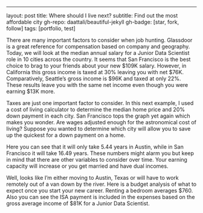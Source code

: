 ---
layout: post
title: Where should I live next?
subtitle: Find out the most affordable city
gh-repo: daattali/beautiful-jekyll
gh-badge: [star, fork, follow]
tags: [portfolio, test]

There are many important factors to consider when job hunting. Glassdoor is a great reference for compensation based on company and geography. Today, we will look at the median annual salary for a Junior Data Scientist role in 10 cities across the country. It seems that San Francisco is the best choice to brag to your friends about your new $109K salary. However, in California this gross income is taxed at 30% leaving you with net $76K. Comparatively, Seattle’s gross income is $96K and taxed at only 22%. These results leave you with the same net income even though you were earning $13K more.

Taxes are just one important factor to consider. In this next example, I used a cost of living calculator to determine the median home price and 20% down payment in each city. San Francisco tops the graph yet again which makes you wonder. Are wages adjusted enough for the astronomical cost of living? Suppose you wanted to determine which city will allow you to save up the quickest for a down payment on a home.

 
Here you can see that it will only take 5.44 years in Austin, while in San Francisco it will take 16.49 years. These numbers might alarm you but keep in mind that there are other variables to consider over time. Your earning capacity will increase or you get married and have dual incomes.


Well, looks like I’m either moving to Austin, Texas or will have to work remotely out of a van down by the river. Here is a budget analysis of what to expect once you start your new career. Renting a bedroom averages $760. Also you can see the ISA payment is included in the expenses based on the gross average income of $81K for a Junior Data Scientist.



